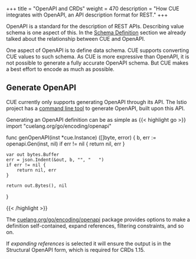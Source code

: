 +++
title = "OpenAPI and CRDs"
weight = 470
description = "How CUE integrates with OpenAPI, an API description format for REST."
+++

OpenAPI is a standard for the description of REST APIs.
Describing value schema is one aspect of this.
In the [Schema Definition](/docs/usecases/datadef) section we already
talked about the relationship between CUE and OpenAPI.

One aspect of OpenAPI is to define data schema.
CUE supports converting CUE values to such schema.
As CUE is more expressive than OpenAPI, it is not possible to generate
a fully accurate OpenAPI schema.
But CUE makes a best effort to encode as much as possible.


## Generate OpenAPI

CUE currently only supports generating OpenAPI through its API.
The Istio project has a
[command line tool](https://github.com/istio/tools/tree/master/cmd/cue-gen)
to generate OpenAPI, built upon this API.

Generating an OpenAPI definition can be as simple as
{{< highlight go >}}
import "cuelang.org/go/encoding/openapi"

func genOpenAPI(inst *cue.Instance) ([]byte, error) {
    b, err := openapi.Gen(inst, nil)
    if err != nil {
        return nil, err
    }

    var out bytes.Buffer
    err = json.Indent(&out, b, "", "   ")
    if err != nil {
        return nil, err
    }
    
    return out.Bytes(), nil
}

{{< /highlight >}}

The [cuelang.org/go/encoding/openapi](https://godoc.org/cuelang.org/go/encoding/openapi)
package provides options to make a definition self-contained,
expand references, filtering constraints, and so on.

If _expanding references_ is selected it will ensure the output is
in the Structural OpenAPI form, which is required for CRDs 1.15.
